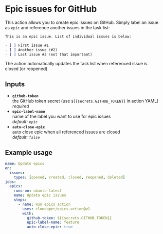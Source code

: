 # Epic issues for GitHub

This action allows you to create epic issues on GitHub. Simply label an issue as `epic` and reference another issues in the task list:

```markdown
This is an epic issue. List of individual issues is below:

- [ ] First issue #1
- [ ] Another issue (#2)
- [ ] Last issue #3 (not that important)
```

The action automatically updates the task list when referenced issue is closed (or reopened).

## Inputs

- **`github-token`**  
  the GitHub token secret (use `${{secrets.GITHUB_TOKEN}}` in action YAML)  
  _required_
- **`epic-label-name`**  
  name of the label you want to use for epic issues  
  _default: `epic`_
- **`auto-close-epic`**  
  auto close epic when all referenced issues are closed  
  _default: `false`_

## Example usage

```yaml
name: Update epics
on:
  issues:
    types: [opened, created, closed, reopened, deleted]
jobs:
  epics:
    runs-on: ubuntu-latest
    name: Update epic issues
    steps:
      - name: Run epics action
        uses: cloudaper/epics-action@v1
        with:
          github-token: ${{secrets.GITHUB_TOKEN}}
          epic-label-name: feature
          auto-close-epic: true
```
